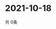 # 2021-10-18
  共 0条

  <!-- BEGIN -->
  <!-- 最后更新时间Mon Oct 18 2021 06:05:13 GMT+0000 (Coordinated Universal Time) -->
  
  <!-- END -->
  
  
